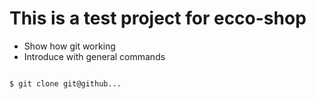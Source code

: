 # This is a test project for ecco-shop

+ Show how git working
+ Introduce with general commands

```bash

$ git clone git@github...